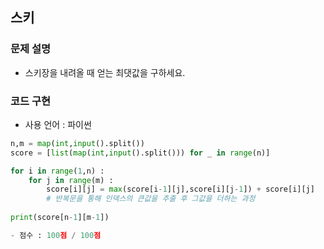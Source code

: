 ## 스키

### 문제 설명

- 스키장을 내려올 때 얻는 최댓값을 구하세요.


### 코드 구현
- 사용 언어 : 파이썬

```python
n,m = map(int,input().split())
score = [list(map(int,input().split())) for _ in range(n)]

for i in range(1,n) :
    for j in range(m) :
        score[i][j] = max(score[i-1][j],score[i][j-1]) + score[i][j]
        # 반복문을 통해 인덱스의 큰값을 추출 후 그값을 더하는 과정
        
print(score[n-1][m-1])

- 점수 : 100점 / 100점
